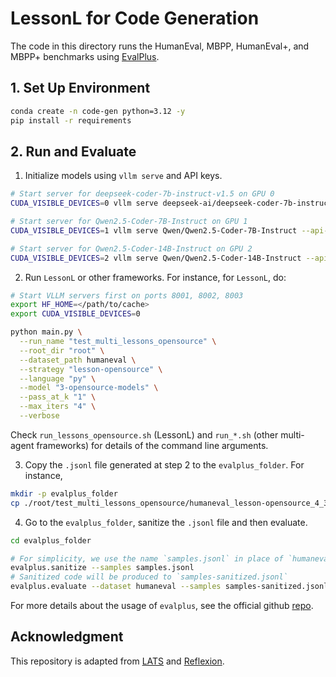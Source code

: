 # LessonL for Code Generation

The code in this directory runs the HumanEval, MBPP, HumanEval+, and MBPP+ benchmarks using [EvalPlus](https://evalplus.github.io).

## 1. Set Up Environment

```bash
conda create -n code-gen python=3.12 -y
pip install -r requirements
```

## 2. Run and Evaluate

1. Initialize models using `vllm serve` and API keys.
```bash
# Start server for deepseek-coder-7b-instruct-v1.5 on GPU 0
CUDA_VISIBLE_DEVICES=0 vllm serve deepseek-ai/deepseek-coder-7b-instruct-v1.5 --api-key <token-0> --host 0.0.0.0 --port 8001 > server1.log 2>&1 &

# Start server for Qwen2.5-Coder-7B-Instruct on GPU 1
CUDA_VISIBLE_DEVICES=1 vllm serve Qwen/Qwen2.5-Coder-7B-Instruct --api-key <token-1> --host 0.0.0.0 --port 8002 > server2.log 2>&1 &

# Start server for Qwen2.5-Coder-14B-Instruct on GPU 2
CUDA_VISIBLE_DEVICES=2 vllm serve Qwen/Qwen2.5-Coder-14B-Instruct --api-key <token-2> --host 0.0.0.0 --port 8003 > server3.log 2>&1 &
```

2. Run `LessonL` or other frameworks. For instance, for `LessonL`, do:
```bash
# Start VLLM servers first on ports 8001, 8002, 8003
export HF_HOME=</path/to/cache>
export CUDA_VISIBLE_DEVICES=0

python main.py \
  --run_name "test_multi_lessons_opensource" \
  --root_dir "root" \
  --dataset_path humaneval \
  --strategy "lesson-opensource" \
  --language "py" \
  --model "3-opensource-models" \
  --pass_at_k "1" \
  --max_iters "4" \
  --verbose
```
Check `run_lessons_opensource.sh` (LessonL) and `run_*.sh` (other multi-agent frameworks) for details of the command line arguments.

3. Copy the `.jsonl` file generated at step 2 to the `evalplus_folder`. For instance,
```bash
mkdir -p evalplus_folder
cp ./root/test_multi_lessons_opensource/humaneval_lesson-opensource_4_3-opensource-models_pass_at_k_1_py.jsonl ./evalplus_folder
```

4. Go to the `evalplus_folder`, sanitize the `.jsonl` file and then evaluate.
```bash
cd evalplus_folder

# For simplicity, we use the name `samples.jsonl` in place of `humaneval_lesson-opensource_4_3-opensource-models_pass_at_k_1_py.jsonl`
evalplus.sanitize --samples samples.jsonl
# Sanitized code will be produced to `samples-sanitized.jsonl`
evalplus.evaluate --dataset humaneval --samples samples-sanitized.jsonl
```
For more details about the usage of `evalplus`, see the official github [repo](https://github.com/evalplus/evalplus/blob/master/docs/cli.md#code-post-processing).

## Acknowledgment

This repository is adapted from [LATS](https://github.com/lapisrocks/LanguageAgentTreeSearch/tree/main/programming) and [Reflexion](https://github.com/noahshinn/reflexion/tree/main/programming_runs).

